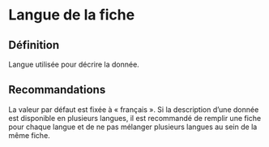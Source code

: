 <!-- Begin @mdLanguage.md -->

# Langue de la fiche

## Définition

Langue utilisée pour décrire la donnée.

## Recommandations

La valeur par défaut est fixée à « français ».
Si la description d’une donnée est disponible en plusieurs langues, il est recommandé de remplir une fiche pour chaque langue et de ne pas mélanger plusieurs langues au sein de la même fiche.
